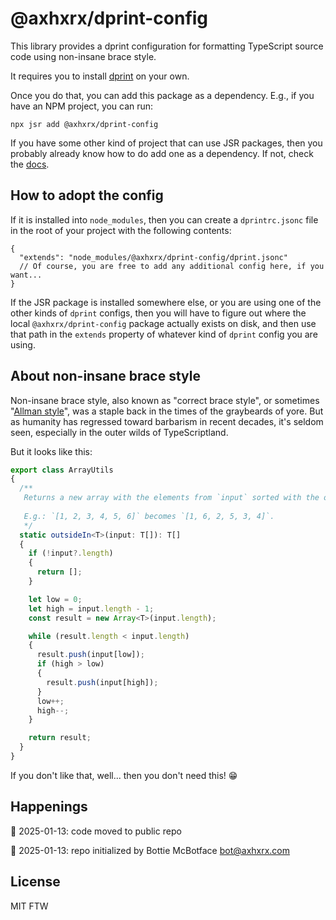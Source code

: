 # @axhxrx/dprint-config

This library provides a dprint configuration for formatting TypeScript source code using non-insane brace style.

It requires you to install [dprint](https://dprint.dev/install/) on your own.

Once you do that, you can add this package as a dependency. E.g., if you have an NPM project, you can run:

```text
npx jsr add @axhxrx/dprint-config
```

If you have some other kind of project that can use JSR packages, then you probably already know how to do add one as a dependency. If not, check the [docs](https://jsr.io/@axhxrx/dprint-config).

## How to adopt the config

If it is installed into `node_modules`, then you can create a `dprintrc.jsonc` file in the root of your project with the following contents:

```jsonc
{
  "extends": "node_modules/@axhxrx/dprint-config/dprint.jsonc"
  // Of course, you are free to add any additional config here, if you want...
}
```

If the JSR package is installed somewhere else, or you are using one of the other kinds of `dprint` configs, then you will have to figure out where the local `@axhxrx/dprint-config` package actually exists on disk, and then use that path in the `extends` property of whatever kind of `dprint` config you are using.

## About non-insane brace style

Non-insane brace style, also known as "correct brace style", or sometimes "[Allman style](https://en.wikipedia.org/wiki/Indentation_style#Allman_style)", was a staple back in the times of the graybeards of yore. But as humanity has regressed toward barbarism in recent decades, it's seldom seen, especially in the outer wilds of TypeScriptland.

But it looks like this:

```ts
export class ArrayUtils
{
  /**
   Returns a new array with the elements from `input` sorted with the outermost elements first.
   
   E.g.: `[1, 2, 3, 4, 5, 6]` becomes `[1, 6, 2, 5, 3, 4]`.
   */
  static outsideIn<T>(input: T[]): T[]
  {
    if (!input?.length)
    {
      return [];
    }

    let low = 0;
    let high = input.length - 1;
    const result = new Array<T>(input.length);

    while (result.length < input.length)
    {
      result.push(input[low]);
      if (high > low)
      {
        result.push(input[high]);
      }
      low++;
      high--;
    }

    return result;
  }
}
```

If you don't like that, well... then you don't need this! 😁

## Happenings

🎅 2025-01-13: code moved to public repo

🤖 2025-01-13: repo initialized by Bottie McBotface bot@axhxrx.com

## License

MIT FTW
